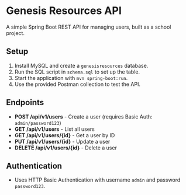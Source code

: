 # Genesis Resources API
A simple Spring Boot REST API for managing users, built as a school project.

## Setup
1. Install MySQL and create a `genesisresources` database.
2. Run the SQL script in `schema.sql` to set up the table.
3. Start the application with `mvn spring-boot:run`.
4. Use the provided Postman collection to test the API.

## Endpoints
- **POST /api/v1/users** - Create a user (requires Basic Auth: `admin/password123`)
- **GET /api/v1/users** - List all users
- **GET /api/v1/users/{id}** - Get a user by ID
- **PUT /api/v1/users/{id}** - Update a user
- **DELETE /api/v1/users/{id}** - Delete a user

## Authentication
- Uses HTTP Basic Authentication with username `admin` and password `password123`.